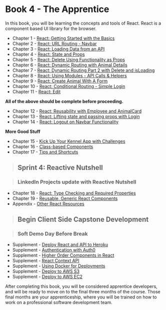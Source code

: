 # Book 4 - The Apprentice

In this book, you will be learning the concepts and tools of React. React is a component based UI library for the browser.

* Chapter 1 - [React: Getting Started with the Basics](./chapters/REACT_BASICS.md)
* Chapter 2 - [React: URL Routing - Navbar](./chapters/REACT_ROUTING.md)
* Chapter 3 - [React: Loading Data from an API](./chapters/REACT_LOADING_DATA.md)
* Chapter 4 - [React: State and Props](./chapters/COMPONENT_STATE_PROPS.md)
* Chapter 5 - [React: Delete Using Functionality as Props](./chapters/FUNCTIONS_AS_PROPS.md)
* Chapter 6 - [React: Dynamic Routing with Animal Details](./chapters/REACT_DYNAMIC_ROUTING.md)
* Chapter 7 - [React: Dynamic Routing Part 2 with Delete and isLoading](./chapters/REACT_DYNAMIC_ROUTING_PART2.md)
* Chapter 8 - [React: Using Modules - API Calls & Helpers](./chapters/MODULES.md)
* Chapter 9 - [React: Create Animal With A Form](./chapters/REACT_FORMS.md)
* Chapter 10 - [React: Conditional Routing - Simple Login](./chapters/REACT_CONDITIONAL_RENDERING.md)
* Chapter 11 - [React: Edit](./chapters/REACT_EDIT.md)

**All of the above should be complete before proceeding.**
* Chapter 12 - [React: Reusability with Employee and AnimalCard](./chapters/REACT_REUSABLE_COMPONENTS.md)
* Chapter 13 - [React: Lifting state and passing props with Login](./chapters/REACT_LIFT_STATE_PASS_PROPS.md)
* Chapter 14 - [React: Logout on Navbar Functionality](./chapters/REACT_LOGOUT_NAVBAR.md)

**More Good Stuff**

* Chapter 15 - [Kick Up Your Kennel App with Challenges](./chapters/ADVANCED_CHALLENGES.md)
* Chapter 16 - [Class-based Components](./chapters/CLASS_BASED_COMPONENTS.md)
* Chapter 17 - [Tips and Shortcuts](./chapters/REACT_TIPS.md)

> ## Sprint 4: Reactive Nutshell

> ### LinkedIn Projects update with Reactive Nutshell

* Chapter 18 - [React: Type Checking and Required Properties](./chapters/REACT_TYPE_CHECKING.md)
* Chapter 19 - [Reusable, Generic React Components](./chapters/REACT_GENERIC_COMPONENTS.md)
* Appendix - [Other React Resources](./chapters/REACT_APPENDIX.md)

> ## **Begin Client Side Capstone Development**

> ### Soft Demo Day Before Break

* Supplement - [Deploy React and API to Heroku](./chapters/JSON_SERVER_HEROKU.md)
* Supplement - [Authentication with Auth0](https://auth0.com/blog/reactjs-authentication-tutorial/)
* Supplement - [Higher Order Components in React](./chapters/REACT_HOC.md)
* Supplement - [React Context API](./chapters/REACT_CONTEXT_API.md)
* Supplement - [Using Docker for Deployments](./chapters/DOCKER_INTRO.md)
* Supplement - [Deploy to AWS S3](./chapters/AWS_S3.md)
* Supplement - [Deploy to AWS EC2](./chapters/AWS_EC2.md)

After completing this book, you will be considered apprentice developers, and will be ready to move on to the final three months of the course. Those final months are your apprenticeship, where you will be trained on how to work on a professional software development team.
